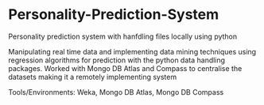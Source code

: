 # Personality-Prediction-System
Personality prediction system with hanfdling files locally using python

Manipulating real time data and implementing data mining techniques using regression algorithms for prediction with the python data handling packages. Worked with Mongo DB Atlas and Compass to centralise the datasets making it a remotely implementing system

Tools/Environments: Weka, Mongo DB Atlas, Mongo DB Compass
